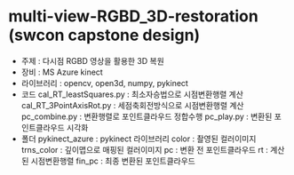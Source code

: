 # multi-view-RGBD_3D-restoration (swcon capstone design)

- 주제 : 다시점 RGBD 영상을 활용한 3D 복원
- 장비 : MS Azure kinect
- 라이브러리 : opencv, open3d, numpy, pykinect
- 코드
  cal_RT_leastSquares.py : 최소자승법으로 시점변환행렬 계산
  cal_RT_3PointAxisRot.py : 세점축회전방식으로 시점변환행렬 계산
  pc_combine.py : 변환행렬로 포인트클라우드 정합수행
  pc_play.py : 변환된 포인트클라우드 시각화
- 폴더
  pykinect_azure : pykinect 라이브러리
  color : 촬영된 컬러이미지
  trns_color : 깊이맵으로 매핑된 컬러이미지
  pc : 변환 전 포인트클라우드
  rt : 계산된 시점변환행렬
  fin_pc : 최종 변환된 포인트클라우드
  
